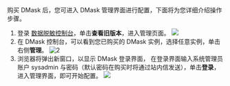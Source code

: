 购买 DMask 后，您可进入 DMask 管理界面进行配置，下面将为您详细介绍操作步骤。
1. 登录 [数据脱敏控制台](https://console.cloud.tencent.com/dmask)，单击**查看旧版本**，进入管理页面。
![](https://main.qcloudimg.com/raw/8a8a35a3b0f8752bfa75b0117dc4bb6d.png)
2. 在 DMask 控制台，可以看到您已购买的 DMask 实例，选择任意实例，单击右侧**管理**。
 ![2](https://main.qcloudimg.com/raw/77b9d738a135a6bb8a3d17e3431b83e7.png)
3. 浏览器将弹出新窗口，以显示 DMask 登录界面， 在登录界面输入系统管理员账户 sysadmin 与密码（默认密码在购买时将通过站内信发送），单击**登录**，进入管理界面，即可开始配置。
 ![](https://main.qcloudimg.com/raw/eb69194d111663f9779c45a92e29e8cf.png)
